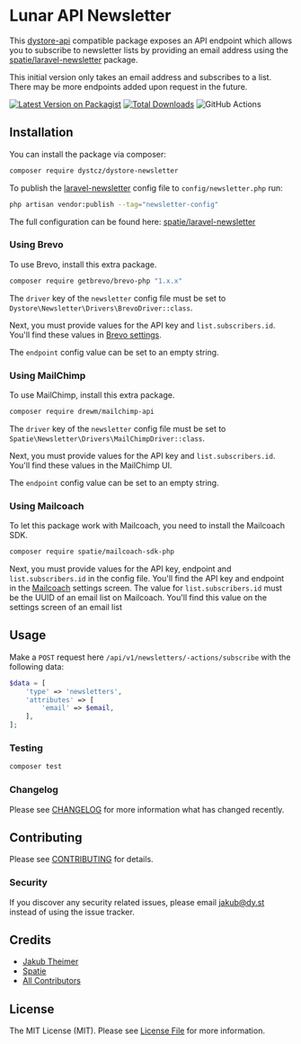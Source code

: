 # Lunar API Newsletter

This [dystore-api](https://github.com/dystcz/dystore-api) compatible package exposes an API endpoint which
allows you to subscribe to newsletter lists by providing an email address
using the [spatie/laravel-newsletter](https://github.com/spatie/laravel-newsletter) package.

This initial version only takes an email address and subscribes to a list. There may be more endpoints added upon request in the future.

[![Latest Version on Packagist](https://img.shields.io/packagist/v/dystcz/dystore-newsletter.svg?style=flat-square)](https://packagist.org/packages/dystcz/dystore-newsletter)
[![Total Downloads](https://img.shields.io/packagist/dt/dystcz/dystore-newsletter.svg?style=flat-square)](https://packagist.org/packages/dystcz/dystore-newsletter)
![GitHub Actions](https://github.com/dystcz/dystore-newsletter/actions/workflows/tests.yaml/badge.svg)

## Installation

You can install the package via composer:

```bash
composer require dystcz/dystore-newsletter
```

To publish the [laravel-newsletter](https://github.com/spatie/laravel-newsletter) config file to `config/newsletter.php` run:

```bash
php artisan vendor:publish --tag="newsletter-config"
```

The full configuration can be found here: [spatie/laravel-newsletter](https://github.com/spatie/laravel-newsletter/blob/main/config/newsletter.php)

### Using Brevo

To use Brevo, install this extra package.

```bash
composer require getbrevo/brevo-php "1.x.x"
```

The `driver` key of the `newsletter` config file must be set to `Dystore\Newsletter\Drivers\BrevoDriver::class`.

Next, you must provide values for the API key and `list.subscribers.id`. You'll find these values in [Brevo settings](https://app.brevo.com/settings/keys/api).

The `endpoint` config value can be set to an empty string.

### Using MailChimp

To use MailChimp, install this extra package.

```bash
composer require drewm/mailchimp-api
```

The `driver` key of the `newsletter` config file must be set to `Spatie\Newsletter\Drivers\MailChimpDriver::class`.

Next, you must provide values for the API key and `list.subscribers.id`. You'll find these values in the MailChimp UI.

The `endpoint` config value can be set to an empty string.

### Using Mailcoach

To let this package work with Mailcoach, you need to install the Mailcoach SDK.

```bash
composer require spatie/mailcoach-sdk-php
```

Next, you must provide values for the API key, endpoint and `list.subscribers.id` in the config file. You'll find the API key and endpoint in the [Mailcoach](https://mailcoach.app) settings screen. The value for `list.subscribers.id` must be the UUID of an email list on Mailcoach. You'll find this value on the settings screen of an email list

## Usage

Make a `POST` request here `/api/v1/newsletters/-actions/subscribe` with the following data:

```php
$data = [
    'type' => 'newsletters',
    'attributes' => [
        'email' => $email,
    ],
];
```

### Testing

```bash
composer test
```

### Changelog

Please see [CHANGELOG](CHANGELOG.md) for more information what has changed recently.

## Contributing

Please see [CONTRIBUTING](CONTRIBUTING.md) for details.

### Security

If you discover any security related issues, please email jakub@dy.st instead of using the issue tracker.

## Credits

-   [Jakub Theimer](https://github.com/dystcz)
-   [Spatie](https://github.com/spatie)
-   [All Contributors](../../contributors)

## License

The MIT License (MIT). Please see [License File](LICENSE.md) for more information.
